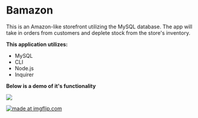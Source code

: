 # Bamazon

This is an Amazon-like storefront utilizing the MySQL database. The app will take in orders from customers and deplete stock from the store's inventory.

**This application utilizes:**
* MySQL
* CLI
* Node.js
* Inquirer

**Below is a demo of it's functionality**

![](bamazon-GIF.gif)

<a href="https://imgflip.com/gif/33s6wh"><img src="https://i.imgflip.com/33s6wh.gif" title="made at imgflip.com"/></a>

